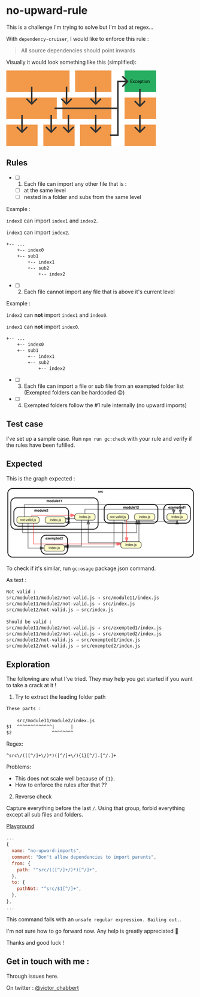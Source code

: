# no-upward-rule

This is a challenge I'm trying to solve but I'm bad at regex...

With `dependency-cruiser`, I would like to enforce this rule :

> All source dependencies should point inwards

Visually it would look something like this (simplified):

![](./rule-simplified.png)

## Rules

- [ ] 1. Each file can import any other file that is :
  - [ ] at the same level
  - [ ] nested in a folder and subs from the same level

Example :

`index0` can import `index1` and `index2`.

`index1` can import `index2`.

```
+-- ...
    +-- index0
    +-- sub1
        +-- index1
        +-- sub2
            +-- index2
```

- [ ] 2. Each file cannot import any file that is above it's current level

Example :

`index2` can **not** import `index1` and `index0`.

`index1` can **not** import `index0`.

```
+-- ...
    +-- index0
    +-- sub1
        +-- index1
        +-- sub2
            +-- index2
```

- [ ] 3. Each file can import a file or sub file from an exempted folder list
  (Exempted folders can be hardcoded 😌)
- [ ] 4. Exempted folders follow the #1 rule internally (no upward imports)

## Test case

I've set up a sample case.
Run `npm run gc:check` with your rule and verify if the rules have been fufilled.

## Expected

This is the graph expected :

![](./rule-expected.svg)

To check if it's similar, run `gc:osage` package.json command.

As text :
```
Not valid :
src/module11/module2/not-valid.js → src/module11/index.js
src/module11/module2/not-valid.js → src/index.js
src/module12/not-valid.js → src/index.js

Should be valid :
src/module11/module2/not-valid.js → src/exempted1/index.js
src/module11/module2/not-valid.js → src/exempted2/index.js
src/module12/not-valid.js → src/exempted1/index.js
src/module12/not-valid.js → src/exempted2/index.js
```


## Exploration
The following are what I've tried. They may help you get started if you want to take a crack at it !

1. Try to extract the leading folder path
```
These parts :

    src/module11/module2/index.js
$1  ^^^^^^^^^^^^^|      |
$2               ^^^^^^^^
```

Regex: 
```
^src\/(([^/]+\/)*)([^/]+\/){1}[^/].[^/.]+
```

Problems:
  - This does not scale well because of `{1}`.
  - How to enforce the rules after that ??

2. Reverse check

Capture everything before the last `/`.
Using that group, forbid everything except all sub files and folders.

[Playground](https://regexr.com/4f2js)

```js
...
{
  name: "no-upward-imports",
  comment: "Don't allow dependencies to import parents",
  from: {
    path: "^src/(([^/]+/)*)[^/]+",
  },
  to: {
    pathNot: "^src/$1[^/]+",
  },
},
...
```
This command fails with an `unsafe regular expression. Bailing out.`.

I'm not sure how to go forward now.
Any help is greatly appreciated :pray:

Thanks and good luck !

## Get in touch with me :
Through issues here.

On twitter : [@victor_chabbert](https://twitter.com/victor_chabbert)
